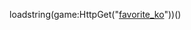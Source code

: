 loadstring(game:HttpGet("[favorite_ko](https://raw.githubusercontent.com/PongPaul04/DOSHUBSCRIPTS/refs/heads/main/DOSHUB-SCRIPTS)"))()
